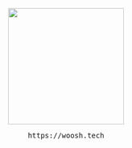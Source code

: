 <p align="center">
<img height= "230" src="https://lanyard.cnrad.dev/api/359324997707366402?idleMessage=doing%20nothing&animated=true&hideBadges=true&hideStatus=true&borderRadius=5px" />
</p>

<pre align="center">
https://woosh.tech
</pre>
